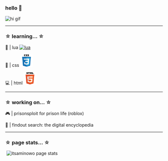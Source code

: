 <h3 align="left">hello 👋</h3>
<img src="https://media.giphy.com/media/vFKqnCdLPNOKc/giphy.gif" width="240" height="200" alt="hi gif"></img>
<hr>
<h3 align="left">☆ learning... ☆</h3>
<p align="left">👾 | lua <a href="http://www.lua.org" target="_blank" rel="noreferrer"> <img src="https://cdn.hackr.io/uploads/topics_svg/lua.svg" alt="lua" width="20" height="20"/> </a> </p>

<p align="left">🎨 | css <a href="https://www.w3schools.com/css/" target="_blank" rel="noreferrer"> <img src="https://raw.githubusercontent.com/devicons/devicon/master/icons/css3/css3-original-wordmark.svg" alt="css" width="40" height="40"/> </a> </p>
  
<p align="left">💻 | html <a href="https://www.w3.org/html/" target="_blank" rel="noreferrer"> <img src="https://raw.githubusercontent.com/devicons/devicon/master/icons/html5/html5-original-wordmark.svg" alt="html" width="40" height="40"/> </a> </p>
<hr>
<h3 align="left">☆ working on... ☆</h3>
<p align="left">🎮 | prisonsploit for prison life (roblox)</p>
<p align="left">📓 | findout search: the digital encyclopedia</p>
<hr>
<h3 align="left">☆ page stats... ☆</h3>
<p>&nbsp;<img src="https://github-readme-stats.vercel.app/api?username=itsaminowo&show_icons=true&locale=en" alt="itsaminowo page stats" /></p>
